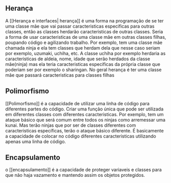 
## Herança
A [[Herança e interfaces| herança]] é uma forma na programação de se ter uma classe mãe que vai passar caracteristicas especificas para outras classes, então as classes herdarão caracteristicas de outras classes. Seria a forma de usar caracteristicas de uma classe mãe em outras classes filhas, poupando código e agilizando trabalho.
Por exemplo, tem uma classe mãe chamada ninja e ela tem classes que herdam dela que nesse caso seriam por exemplo, uzumaki, uchiha, etc. A classe uchiha por exemplo herdaria as caracteristicas de aldeia, nome, idade que serão herdados da classe mãe(ninja) mas ela teria caracteristicas especificas da própria classe que poderiam ser por exemplo o sharingan.
No geral herança é ter uma classe mãe que passará caracteristicas para classes filhas


## Polimorfismo
[[Polimorfismo]] é a capacidade de utilizar uma linha de código para diferentes partes do código. Criar uma função única que pode ser utilizada em diferentes classes com diferentes caracteristicas. 
Por exemplo, tem um ataque básico que será comum entre todos os ninjas como arremessar uma kunai. Mas terão ninjas que por ser de classes diferentes com caracteristicas específicas, terão o ataque básico diferente. 
É basicamente a capacidade de colocar no código diferentes caracteristicas utilizando apenas uma linha de código.


## Encapsulamento 
o [[encapsulamento]] é a capacidade de proteger variaveis e classes para que não haja vazamento e mantendo assim os objetos protegidos.